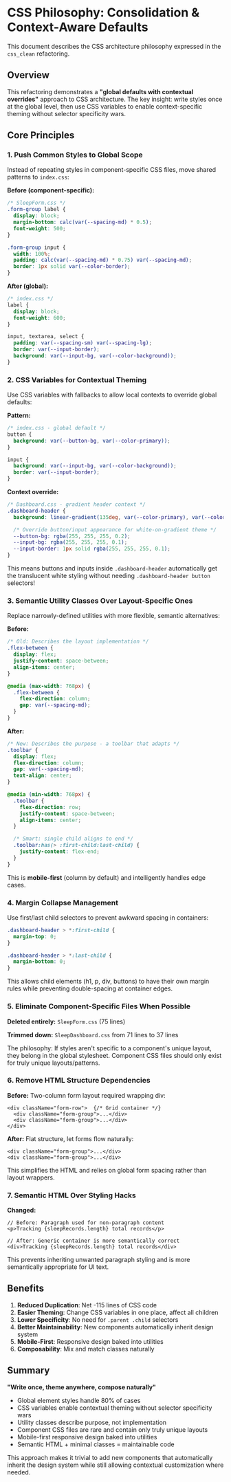 # CSS Philosophy: Consolidation & Context-Aware Defaults

This document describes the CSS architecture philosophy expressed in the `css_clean` refactoring.

## Overview

This refactoring demonstrates a **"global defaults with contextual overrides"** approach to CSS architecture. The key insight: write styles once at the global level, then use CSS variables to enable context-specific theming without selector specificity wars.

## Core Principles

### 1. Push Common Styles to Global Scope

Instead of repeating styles in component-specific CSS files, move shared patterns to `index.css`:

**Before (component-specific):**
```css
/* SleepForm.css */
.form-group label {
  display: block;
  margin-bottom: calc(var(--spacing-md) * 0.5);
  font-weight: 500;
}

.form-group input {
  width: 100%;
  padding: calc(var(--spacing-md) * 0.75) var(--spacing-md);
  border: 1px solid var(--color-border);
}
```

**After (global):**
```css
/* index.css */
label {
  display: block;
  font-weight: 600;
}

input, textarea, select {
  padding: var(--spacing-sm) var(--spacing-lg);
  border: var(--input-border);
  background: var(--input-bg, var(--color-background));
}
```

### 2. CSS Variables for Contextual Theming

Use CSS variables with fallbacks to allow local contexts to override global defaults:

**Pattern:**
```css
/* index.css - global default */
button {
  background: var(--button-bg, var(--color-primary));
}

input {
  background: var(--input-bg, var(--color-background));
  border: var(--input-border);
}
```

**Context override:**
```css
/* Dashboard.css - gradient header context */
.dashboard-header {
  background: linear-gradient(135deg, var(--color-primary), var(--color-secondary));

  /* Override button/input appearance for white-on-gradient theme */
  --button-bg: rgba(255, 255, 255, 0.2);
  --input-bg: rgba(255, 255, 255, 0.1);
  --input-border: 1px solid rgba(255, 255, 255, 0.1);
}
```

This means buttons and inputs inside `.dashboard-header` automatically get the translucent white styling without needing `.dashboard-header button` selectors!

### 3. Semantic Utility Classes Over Layout-Specific Ones

Replace narrowly-defined utilities with more flexible, semantic alternatives:

**Before:**
```css
/* Old: Describes the layout implementation */
.flex-between {
  display: flex;
  justify-content: space-between;
  align-items: center;
}

@media (max-width: 768px) {
  .flex-between {
    flex-direction: column;
    gap: var(--spacing-md);
  }
}
```

**After:**
```css
/* New: Describes the purpose - a toolbar that adapts */
.toolbar {
  display: flex;
  flex-direction: column;
  gap: var(--spacing-md);
  text-align: center;
}

@media (min-width: 768px) {
  .toolbar {
    flex-direction: row;
    justify-content: space-between;
    align-items: center;
  }

  /* Smart: single child aligns to end */
  .toolbar:has(> :first-child:last-child) {
    justify-content: flex-end;
  }
}
```

This is **mobile-first** (column by default) and intelligently handles edge cases.

### 4. Margin Collapse Management

Use first/last child selectors to prevent awkward spacing in containers:

```css
.dashboard-header > *:first-child {
  margin-top: 0;
}

.dashboard-header > *:last-child {
  margin-bottom: 0;
}
```

This allows child elements (h1, p, div, buttons) to have their own margin rules while preventing double-spacing at container edges.

### 5. Eliminate Component-Specific Files When Possible

**Deleted entirely:** `SleepForm.css` (75 lines)

**Trimmed down:** `SleepDashboard.css` from 71 lines to 37 lines

The philosophy: If styles aren't specific to a component's unique layout, they belong in the global stylesheet. Component CSS files should only exist for truly unique layouts/patterns.

### 6. Remove HTML Structure Dependencies

**Before:** Two-column form layout required wrapping div:
```tsx
<div className="form-row">  {/* Grid container */}
  <div className="form-group">...</div>
  <div className="form-group">...</div>
</div>
```

**After:** Flat structure, let forms flow naturally:
```tsx
<div className="form-group">...</div>
<div className="form-group">...</div>
```

This simplifies the HTML and relies on global form spacing rather than layout wrappers.

### 7. Semantic HTML Over Styling Hacks

**Changed:**
```tsx
// Before: Paragraph used for non-paragraph content
<p>Tracking {sleepRecords.length} total records</p>

// After: Generic container is more semantically correct
<div>Tracking {sleepRecords.length} total records</div>
```

This prevents inheriting unwanted paragraph styling and is more semantically appropriate for UI text.

## Benefits

1. **Reduced Duplication**: Net -115 lines of CSS code
2. **Easier Theming**: Change CSS variables in one place, affect all children
3. **Lower Specificity**: No need for `.parent .child` selectors
4. **Better Maintainability**: New components automatically inherit design system
5. **Mobile-First**: Responsive design baked into utilities
6. **Composability**: Mix and match classes naturally

## Summary

**"Write once, theme anywhere, compose naturally"**

- Global element styles handle 80% of cases
- CSS variables enable contextual theming without selector specificity wars
- Utility classes describe purpose, not implementation
- Component CSS files are rare and contain only truly unique layouts
- Mobile-first responsive design baked into utilities
- Semantic HTML + minimal classes = maintainable code

This approach makes it trivial to add new components that automatically inherit the design system while still allowing contextual customization where needed.
